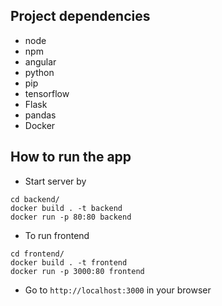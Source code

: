 
## Project dependencies
* node
* npm
* angular
* python
* pip
* tensorflow
* Flask
* pandas
* Docker

## How to run the app
* Start server by
```
cd backend/
docker build . -t backend
docker run -p 80:80 backend
``` 
*  To run frontend
```
cd frontend/
docker build . -t frontend
docker run -p 3000:80 frontend
```

* Go to `http://localhost:3000` in your browser



